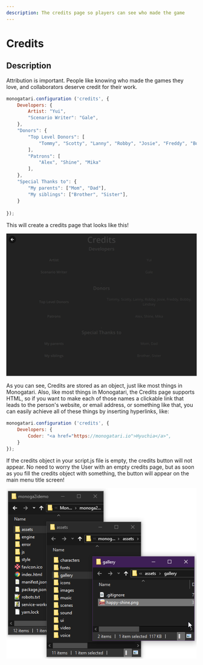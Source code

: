 ```yaml
---
description: The credits page so players can see who made the game
---
```


# Credits

## Description

Attribution is important. People like knowing who made the games they love, and collaborators deserve credit for their work.

```javascript
monogatari.configuration ('credits', {
	Developers: {
		Artist: "Yui",
		"Scenario Writer": "Gale",
	},
	"Donors": {
		"Top Level Donors": [
			"Tommy", "Scotty", "Lanny", "Robby", "Josie", "Freddy", "Bobby", "Lindsey"
		],
		"Patrons": [
			"Alex", "Shine", "Mika"
		],
	},
	"Special Thanks to": {
		"My parents": ["Mom", "Dad"], 
		"My siblings": ["Brother", "Sister"],
	}

});
```

This will create a credits page that looks like this!

![A credits page listing all of the people written in the example code above.](../.gitbook/assets/image%20%2817%29.png)

As you can see, Credits are stored as an object, just like most things in Monogatari. Also, like most things in Monogatari, the Credits page supports HTML, so if you want to make each of those names a clickable link that leads to the person's website, or email address, or something like that, you can easily achieve all of these things by inserting hyperlinks, like:

```javascript
monogatari.configuration ('credits', {
    Developers: {
        Coder: "<a href="https://monogatari.io">Hyuchia</a>",
    }
});
```

If the credits object in your script.js file is empty, the credits button will not appear. No need to worry the User with an empty credits page, but as soon as you fill the credits object with something, the button will appear on the main menu title screen!

![The default Monogatari main menu with a visible credits button.](../.gitbook/assets/image%20%2814%29.png)

